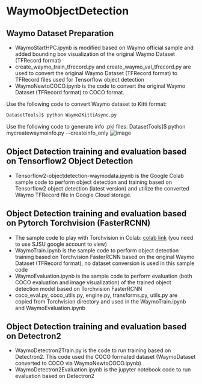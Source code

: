 # WaymoObjectDetection

## Waymo Dataset Preparation
* WaymoStartHPC.ipynb is modified based on Waymo official sample and added bounding box visualization of the original Waymo Dataset (TFRecord format)
* create_waymo_train_tfrecord.py and create_waymo_val_tfrecord.py are used to convert the original Waymo Dataset (TFRecord format) to TFRecord files used for Tensorflow object detection
* WaymoNewtoCOCO.ipynb is the code to convert the original Waymo Dataset (TFRecord format) to COCO format.

Use the following code to convert Waymo dataset to Kitti format:
```bash
DatasetTools]$ python Waymo2KittiAsync.py
```

Use the following code to generate info .pkl files: DatasetTools]$ python mycreatewaymoinfo.py --createinfo_only
![image](https://user-images.githubusercontent.com/6676586/111931827-57952480-8a79-11eb-878c-cab790fca0cd.png)


## Object Detection training and evaluation based on Tensorflow2 Object Detection
* Tensorflow2-objectdetection-waymodata.ipynb is the Google Colab sample code to perform object detection and training based on Tensorflow2 object detection (latest version) and utilize the converted Waymo TFRecord file in Google Cloud storage.

## Object Detection training and evaluation based on Pytorch Torchvision (FasterRCNN)
* The sample code to play with Torchvision in Colab: [colab link](https://colab.research.google.com/drive/1DKZUL5ylKjiKtfOCGpirjRA3j8rIOs9M?usp=sharing) (you need to use SJSU google account to view)
* WaymoTrain.ipynb is the sample code to perform object detection training based on Torchvision FasterRCNN based on the original Waymo Dataset (TFRecord format), no dataset conversion is used in this sample code
* WaymoEvaluation.ipynb is the sample code to perform evaluation (both COCO evaluation and image visualization) of the trained object detection model based on Torchvision FasterRCNN
* coco_eval.py, coco_utils.py, engine.py, transforms.py, utils.py are copied from Torchvision directory and used in the WaymoTrain.ipynb and WaymoEvaluation.ipynb

## Object Detection training and evaluation based on Detectron2
* WaymoDetectron2Train.py is the code to run training based on Detectron2. This code used the COCO formated dataset (WaymoDataset converted to COCO via WaymoNewtoCOCO.ipynb)
* WaymoDetectron2Evaluation.ipynb is the jupyter notebook code to run evaluation based on Detectron2

 
